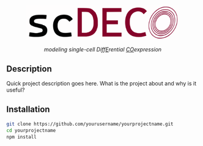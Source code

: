 <p align="center">
  <img src="./images/scdeco_logo.svg" alt="Size Limit CLI" width="400">
</p>

<p align="center">
  <i style="text-align: center;">modeling single-cell Diff<span style="text-decoration: underline;">E</span>rential <span style="text-decoration: underline;">CO</span>expression</i>
</p>



## Description

Quick project description goes here. What is the project about and why is it useful?

## Installation

```bash
git clone https://github.com/yourusername/yourprojectname.git
cd yourprojectname
npm install


